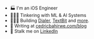- 🏭 I'm an iOS Engineer
- 👨🏽‍💻 Tinkering with ML & AI Systems
- 👷🏽‍♂️ Building [Dialer](https://apps.apple.com/ke/app/dial-it/id1591756747), [TextBit](https://textbit.dev/) and [more](https://cedricbahirwe.com).
- 📝 Writing at [cedricbahirwe.com/blog](http://blog.cedricbahirwe.com)
- 🔗 Stalk me on [LinkedIn](https://www.linkedin.com/in/cedricbahirwe)
